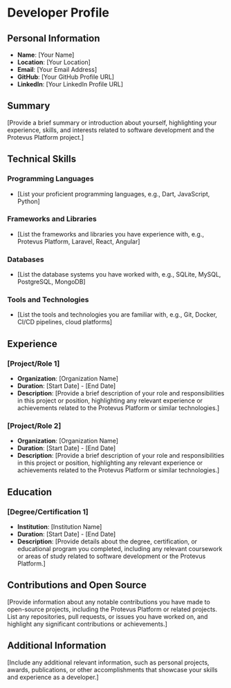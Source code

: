 # Developer Profile

## Personal Information

- **Name**: [Your Name]
- **Location**: [Your Location]
- **Email**: [Your Email Address]
- **GitHub**: [Your GitHub Profile URL]
- **LinkedIn**: [Your LinkedIn Profile URL]

## Summary

[Provide a brief summary or introduction about yourself, highlighting your experience, skills, and interests related to software development and the Protevus Platform project.]

## Technical Skills

### Programming Languages

- [List your proficient programming languages, e.g., Dart, JavaScript, Python]

### Frameworks and Libraries

- [List the frameworks and libraries you have experience with, e.g., Protevus Platform, Laravel, React, Angular]

### Databases

- [List the database systems you have worked with, e.g., SQLite, MySQL, PostgreSQL, MongoDB]

### Tools and Technologies

- [List the tools and technologies you are familiar with, e.g., Git, Docker, CI/CD pipelines, cloud platforms]

## Experience

### [Project/Role 1]

- **Organization**: [Organization Name]
- **Duration**: [Start Date] - [End Date]
- **Description**: [Provide a brief description of your role and responsibilities in this project or position, highlighting any relevant experience or achievements related to the Protevus Platform or similar technologies.]

### [Project/Role 2]

- **Organization**: [Organization Name]
- **Duration**: [Start Date] - [End Date]
- **Description**: [Provide a brief description of your role and responsibilities in this project or position, highlighting any relevant experience or achievements related to the Protevus Platform or similar technologies.]

## Education

### [Degree/Certification 1]

- **Institution**: [Institution Name]
- **Duration**: [Start Date] - [End Date]
- **Description**: [Provide details about the degree, certification, or educational program you completed, including any relevant coursework or areas of study related to software development or the Protevus Platform.]

## Contributions and Open Source

[Provide information about any notable contributions you have made to open-source projects, including the Protevus Platform or related projects. List any repositories, pull requests, or issues you have worked on, and highlight any significant contributions or achievements.]

## Additional Information

[Include any additional relevant information, such as personal projects, awards, publications, or other accomplishments that showcase your skills and experience as a developer.]


